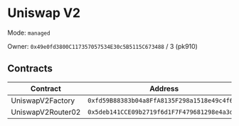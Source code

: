 # Uniswap V2

Mode: `managed`

Owner: `0x49e0fd3800C117357057534E30c5B5115C673488` / 3  (pk910)

## Contracts 

| Contract | Address | Source |
| -------- | ------- | ------ |
| UniswapV2Factory | `0xfd59B88383b04a8FfA8135F298a1518e49c4f6fF`  | [UniswapV2Factory.sol](https://github.com/Uniswap/v2-core/blob/master/contracts/UniswapV2Factory.sol) |
| UniswapV2Router02 | `0x5deb141CCE09b2719f6d1F7F479681298e4a3dAB`  | [UniswapV2Router02.sol](https://github.com/Uniswap/v2-periphery/blob/master/contracts/UniswapV2Router02.sol) |
